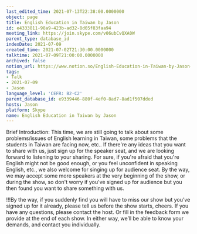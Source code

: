 ```yaml
---
last_edited_time: 2021-07-13T22:38:00.0000000
object: page
title: English Education in Taiwan by Jason
id: e4333811-98a9-423b-ad32-8d05f83faa94
meeting_link: https://join.skype.com/v06ubCvQXA0W
parent_type: database_id
indexDate: 2021-07-09
created_time: 2021-07-02T21:30:00.0000000
talktime: 2021-07-09T21:00:00.0000000
archived: false
notion_url: https://www.notion.so/English-Education-in-Taiwan-by-Jason-e433381198a9423bad328d05f83faa94
tags:
- Talk
- 2021-07-09
- Jason
language_level: 'CEFR: B2-C2'
parent_database_id: e9339446-880f-4ef0-8ad7-8ad1f507dded
hosts: Jason
platform: Skype
name: English Education in Taiwan by Jason
---
```





Brief Introduction: This time, we are still going to talk about some problems/issues of English learning in Taiwan, some problems that the students in Taiwan are facing now, etc.. If there're any ideas that you want to share with us, just sign up for the speaker seat, and we are looking forward to listening to your sharing. 
For sure, if you're afraid that you're English might not be good enough, or you feel unconfident in speaking English, etc., we also welcome for singing up for audience seat. By the way, we may accept some more speakers at the very beginning of the show, or during the show, so don't worry if you've signed up for audience but you then found you want to share something with us.

!!!By the way, if you suddenly find you will have to miss our show but you’ve signed up for it already, please tell us before the show starts, cheers.
If you have any questions, please contact the host. Or fill in the feedback form we provide at the end of each show. In either way, we’ll be able to know your demands, and contact you individually.

